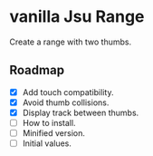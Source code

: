 # vanilla Jsu Range

Create a range with two thumbs.

## Roadmap

- [x] Add touch compatibility.
- [x] Avoid thumb collisions.
- [x] Display track between thumbs.
- [ ] How to install.
- [ ] Minified version.
- [ ] Initial values.
